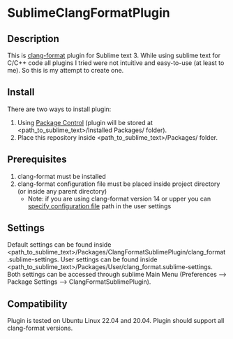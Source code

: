 # SublimeClangFormatPlugin

## Description
This is [clang-format](https://clang.llvm.org/docs/ClangFormatStyleOptions.html) plugin for Sublime text 3.
While using sublime text for C/C++ code all plugins I tried were not intuitive and easy-to-use (at least to me).
So this is my attempt to create one.

## Install
There are two ways to install plugin:
  1. Using [Package Control](https://packagecontrol.io/installation) (plugin will be stored at <path_to_sublime_text>/Installed Packages/ folder).
  2. Place this repository inside <path_to_sublime_text>/Packages/ folder.

## Prerequisites
1. clang-format must be installed
2. clang-format configuration file must be placed inside project directory (or inside any parent directory)
   - Note: if you are using clang-format version 14 or upper you can [specify configuration file](https://clang.llvm.org/docs/ClangFormatStyleOptions.html#configuring-style-with-clang-format) path in the user settings

## Settings
Default settings can be found inside <path_to_sublime_text>/Packages/ClangFormatSublimePlugin/clang_format.sublime-settings.
User settings can be found inside <path_to_sublime_text>/Packages/User/clang_format.sublime-settings.
Both settings can be accessed through sublime Main Menu (Preferences --> Package Settings --> ClangFormatSublimePlugin).

## Compatibility
Plugin is tested on Ubuntu Linux 22.04 and 20.04.
Plugin should support all clang-format versions.
